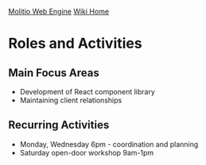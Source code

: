 [Molitio Web Engine](../../../README.md)
[Wiki Home](../Home.md)

# Roles and Activities

## Main Focus Areas
 * Development of React component library
 * Maintaining client relationships

## Recurring Activities
 * Monday, Wednesday 6pm - coordination and planning
 * Saturday open-door workshop 9am-1pm
